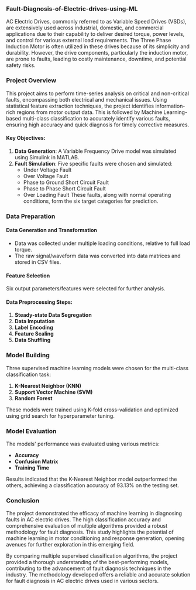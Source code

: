 ### Fault-Diagnosis-of-Electric-drives-using-ML

AC Electric Drives, commonly referred to as Variable Speed Drives (VSDs), are extensively used across industrial, domestic, and commercial applications due to their capability to deliver desired torque, power levels, and control for various external load requirements. The Three Phase Induction Motor is often utilized in these drives because of its simplicity and durability. However, the drive components, particularly the induction motor, are prone to faults, leading to costly maintenance, downtime, and potential safety risks.

### Project Overview

This project aims to perform time-series analysis on critical and non-critical faults, encompassing both electrical and mechanical issues. Using statistical feature extraction techniques, the project identifies information-rich regions from motor output data. This is followed by Machine Learning-based multi-class classification to accurately identify various faults, ensuring high accuracy and quick diagnosis for timely corrective measures.

#### Key Objectives:
1. **Data Generation**: A Variable Frequency Drive model was simulated using Simulink in MATLAB.
2. **Fault Simulation**: Five specific faults were chosen and simulated:
   - Under Voltage Fault
   - Over Voltage Fault
   - Phase to Ground Short Circuit Fault
   - Phase to Phase Short Circuit Fault
   - Over Loading Fault
   These faults, along with normal operating conditions, form the six target categories for prediction.

### Data Preparation

#### Data Generation and Transformation
- Data was collected under multiple loading conditions, relative to full load torque.
- The raw signal/waveform data was converted into data matrices and stored in CSV files.

#### Feature Selection
Six output parameters/features were selected for further analysis.

#### Data Preprocessing Steps:
1. **Steady-state Data Segregation**
2. **Data Imputation**
3. **Label Encoding**
4. **Feature Scaling**
5. **Data Shuffling**

### Model Building

Three supervised machine learning models were chosen for the multi-class classification task:
1. **K-Nearest Neighbor (KNN)**
2. **Support Vector Machine (SVM)**
3. **Random Forest**

These models were trained using K-fold cross-validation and optimized using grid search for hyperparameter tuning.

### Model Evaluation

The models' performance was evaluated using various metrics:
- **Accuracy**
- **Confusion Matrix**
- **Training Time**

Results indicated that the K-Nearest Neighbor model outperformed the others, achieving a classification accuracy of 93.13% on the testing set.

### Conclusion

The project demonstrated the efficacy of machine learning in diagnosing faults in AC electric drives. The high classification accuracy and comprehensive evaluation of multiple algorithms provided a robust methodology for fault diagnosis. This study highlights the potential of machine learning in motor conditioning and response generation, opening avenues for further exploration in this emerging field.

By comparing multiple supervised classification algorithms, the project provided a thorough understanding of the best-performing models, contributing to the advancement of fault diagnosis techniques in the industry. The methodology developed offers a reliable and accurate solution for fault diagnosis in AC electric drives used in various sectors.
